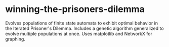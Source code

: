 winning-the-prisoners-dilemma
=============================

Evolves populations of finite state automata to exhibit optimal behavior in the Iterated Prisoner's Dilemma. Includes a genetic algorithm generalized to evolve multiple populations at once. Uses matplotlib and NetworkX for graphing.
